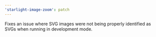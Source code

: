 ```yaml
---
'starlight-image-zoom': patch
---
```


Fixes an issue where SVG images were not being properly identified as SVGs when running in development mode.
